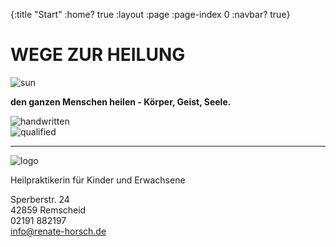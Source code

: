 {:title "Start"
 :home? true
 :layout :page
 :page-index 0
 :navbar? true}

# WEGE ZUR HEILUNG
<img class="sun img-fluid hidden-sm-down" alt="sun" src="/img/sun_200px.png"/>

**den ganzen Menschen heilen - Körper, Geist, Seele.**

<div class="row">
  <div class="col-md-6">
  <img class="img-fluid" alt="handwritten" src="/img/handwritten.png"/>
  </div>
  <div class="offset-md-4 col-md-2 col-sm-2 col-2 hidden-sm-down">
  <img class="quali" alt="qualified" src="/img/quali.png"/>
  </div>
</div>


<hr class="hidden-md-up"/>

<div class="row hidden-md-up">
  <div class="col-md-3 col-sm-3 col-3">
  <img class="img-fluid" alt="logo" src="/img/logo_160.png"/>    
  </div>
  <div class="col-md-9 col-sm-9 col-9">
  <p>
  Heilpraktikerin für Kinder und Erwachsene
  </p>
  <p>
  Sperberstr. 24<br>
  42859 Remscheid<br>
  02191 882197<br>
  <a href="/kontakt">info@renate-horsch.de</a>
  </p>
  </div>
</div>
